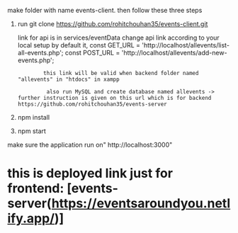 make folder with name events-client. then follow these three steps

1. run git clone https://github.com/rohitchouhan35/events-client.git

    link for api is in services/eventData
       change api link according to your local setup
        by default it, const GET_URL = 'http://localhost/allevents/list-all-events.php';
                       const POST_URL = 'http://localhost/allevents/add-new-events.php';

               this link will be valid when backend folder named "allevents" in "htdocs" in xampp

                also run MySQL and create database named allevents -> further instruction is given on this url which is for backend https://github.com/rohitchouhan35/events-server
 
2. npm install
 
3. npm start

make sure the application run on" http://localhost:3000"

# this is deployed link just for frontend: [events-server(https://eventsaroundyou.netlify.app/)]
